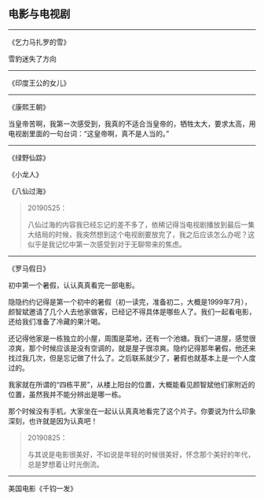 ## 电影与电视剧

---

《乞力马扎罗的雪》

雪豹迷失了方向

---

《印度王公的女儿》

---

《康熙王朝》

当皇帝苦啊，我第一次感受到，我真的不适合当皇帝的，牺牲太大，要求太高，用电视剧里面的一句台词：“这皇帝啊，真不是人当的。”

---

《绿野仙踪》

《小龙人》

《八仙过海》

> 20190525：
>
> 八仙过海的内容我已经忘记的差不多了，依稀记得当电视剧播放到最后一集大结局的时候，我突然想到这个电视剧要放完了，我之后应该怎么办呢？这似乎是我记忆中第一次感受到对于无聊带来的焦虑。

---

《罗马假日》

初中第一个暑假，认认真真看完一部电影。

隐隐约约记得是第一个初中的暑假（初一读完，准备初二，大概是1999年7月），颜智斌邀请了几个人去他家做客，已经记不得具体是哪些人了。我们一起看电影，还给我们准备了冷藏的果汁喝。

还记得他家是一栋独立的小屋，周围是菜地，还有一个池塘。我们一进屋，感觉很凉爽，那个时候应该是没有空调的，就是屋子很凉爽。隐约记得那年暑假，他还来找过我几次，但是忘记做了什么了。之后联系就少了，暑假也就基本上是一个人度过的。

我家就在所谓的“四栋平房”，从楼上阳台的位置，大概能看见颜智斌他们家附近的位置，虽然我并不能分辨出是哪一栋。

那个时候没有手机，大家坐在一起认认真真地看完了这个片子。你要说为什么印象深刻，也许就是因为认真吧！

> 20190825：
>
> 与其说是电影很美好，不如说是年轻的时候很美好，怀念那个美好的年代，总是梦想着让时光倒流。

---

美国电影《千钧一发》

